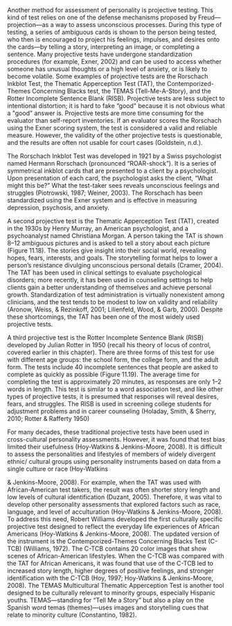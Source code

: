Another method for assessment of personality is projective testing. This kind of test relies on one of
the defense mechanisms proposed by Freud—projection—as a way to assess unconscious processes.
During this type of testing, a series of ambiguous cards is shown to the person being tested, who then is
encouraged to project his feelings, impulses, and desires onto the cards—by telling a story, interpreting an
image, or completing a sentence. Many projective tests have undergone standardization procedures (for
example, Exner, 2002) and can be used to access whether someone has unusual thoughts or a high level of
anxiety, or is likely to become volatile. Some examples of projective tests are the Rorschach Inkblot Test,
the Thematic Apperception Test (TAT), the Contemporized-Themes Concerning Blacks test, the TEMAS
(Tell-Me-A-Story), and the Rotter Incomplete Sentence Blank (RISB). Projective tests are less subject to
intentional distortion; it is hard to fake “good" because it is not obvious what a "good” answer is. Projective
tests are more time consuming for the evaluator than self-report inventories. If an evaluator scores the
Rorschach using the Exner scoring system, the test is considered a valid and reliable measure. However,
the validity of the other projective tests is questionable, and the results are often not usable for court cases
(Goldstein, n.d.).

The Rorschach Inkblot Test was developed in 1921 by a Swiss psychologist named Hermann Rorschach
(pronounced “ROAR-shock”). It is a series of symmetrical inkblot cards that are presented to a client
by a psychologist. Upon presentation of each card, the psychologist asks the client, “What might this
be?” What the test-taker sees reveals unconscious feelings and struggles (Piotrowski, 1987; Weiner, 2003).
The Rorschach has been standardized using the Exner system and is effective in measuring depression,
psychosis, and anxiety.

A second projective test is the Thematic Apperception Test (TAT), created in the 1930s by Henry Murray,
an American psychologist, and a psychoanalyst named Christiana Morgan. A person taking the TAT is
shown 8–12 ambiguous pictures and is asked to tell a story about each picture (Figure 11.18). The stories
give insight into their social world, revealing hopes, fears, interests, and goals. The storytelling format
helps to lower a person’s resistance divulging unconscious personal details (Cramer, 2004). The TAT
has been used in clinical settings to evaluate psychological disorders; more recently, it has been used in
counseling settings to help clients gain a better understanding of themselves and achieve personal growth.
Standardization of test administration is virtually nonexistent among clinicians, and the test tends to be
modest to low on validity and reliability (Aronow, Weiss, & Rezinkoff, 2001; Lilienfeld, Wood, & Garb,
2000). Despite these shortcomings, the TAT has been one of the most widely used projective tests.

A third projective test is the Rotter Incomplete Sentence Blank (RISB) developed by Julian Rotter in
1950 (recall his theory of locus of control, covered earlier in this chapter). There are three forms of this
test for use with different age groups: the school form, the college form, and the adult form. The tests
include 40 incomplete sentences that people are asked to complete as quickly as possible (Figure 11.19).
The average time for completing the test is approximately 20 minutes, as responses are only 1–2 words in
length. This test is similar to a word association test, and like other types of projective tests, it is presumed
that responses will reveal desires, fears, and struggles. The RISB is used in screening college students for
adjustment problems and in career counseling (Holaday, Smith, & Sherry, 2010; Rotter & Rafferty 1950)

For many decades, these traditional projective tests have been used in cross-cultural personality
assessments. However, it was found that test bias limited their usefulness (Hoy-Watkins & Jenkins-Moore,
2008). It is difficult to assess the personalities and lifestyles of members of widely divergent ethnic/
cultural groups using personality instruments based on data from a single culture or race (Hoy-Watkins

& Jenkins-Moore, 2008). For example, when the TAT was used with African-American test takers, the
result was often shorter story length and low levels of cultural identification (Duzant, 2005). Therefore, it
was vital to develop other personality assessments that explored factors such as race, language, and level
of acculturation (Hoy-Watkins & Jenkins-Moore, 2008). To address this need, Robert Williams developed
the first culturally specific projective test designed to reflect the everyday life experiences of African
Americans (Hoy-Watkins & Jenkins-Moore, 2008). The updated version of the instrument is the
Contemporized-Themes Concerning Blacks Test (C-TCB) (Williams, 1972). The C-TCB contains 20 color
images that show scenes of African-American lifestyles. When the C-TCB was compared with the TAT for
African Americans, it was found that use of the C-TCB led to increased story length, higher degrees of
positive feelings, and stronger identification with the C-TCB (Hoy, 1997; Hoy-Watkins & Jenkins-Moore,
2008).
The TEMAS Multicultural Thematic Apperception Test is another tool designed to be culturally relevant
to minority groups, especially Hispanic youths. TEMAS—standing for “Tell Me a Story” but also a play
on the Spanish word temas (themes)—uses images and storytelling cues that relate to minority culture
(Constantino, 1982).
